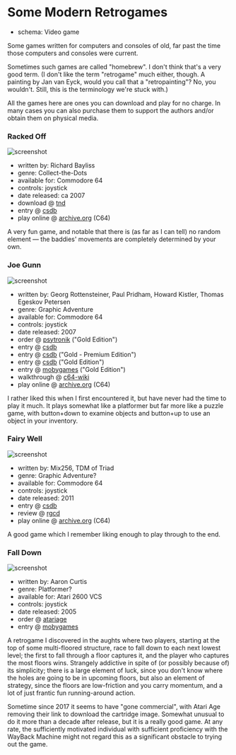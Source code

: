 Some Modern Retrogames
======================

*   schema: Video game

Some games written for computers and consoles of old, far past the time
those computers and consoles were current.

Sometimes such games are called "homebrew".  I don't think that's a
very good term.  (I don't like the term "retrogame" much either, though.
A painting by Jan van Eyck, would you call that a "retropainting"?
No, you wouldn't.  Still, this is the terminology we're stuck with.)

All the games here are ones you can download and play for no charge.
In many cases you can also purchase them to support the authors
and/or obtain them on physical media.

### Racked Off

![screenshot](https://static.catseye.tc/archive/tnd64.unikat.sk/games%252Fracked_off_game.png)

*   written by: Richard Bayliss
*   genre: Collect-the-Dots
*   available for: Commodore 64
*   controls: joystick
*   date released: ca 2007
*   download @ [tnd](http://tnd64.unikat.sk/r.html)
*   entry @ [csdb](https://csdb.dk/release/?id=51616)
*   play online @ [archive.org](https://archive.org/details/racked-off) (C64)

A very fun game, and notable that there is (as far as I can tell) no
random element — the baddies' movements are completely determined by your own.

### Joe Gunn

![screenshot](https://static.catseye.tc/archive/www.mobygames.com/images%252Fshots%252Fl%252F442005-joe-gunn-commodore-64-screenshot-this-is-where-we-start-out.png)

*   written by: Georg Rottensteiner, Paul Pridham, Howard Kistler, Thomas Egeskov Petersen
*   genre: Graphic Adventure
*   available for: Commodore 64
*   controls: joystick
*   date released: 2007
*   order @ [psytronik](http://www.psytronik.net/newsite/index.php/c64/27-joe-gunn) ("Gold Edition")
*   entry @ [csdb](https://csdb.dk/release/?id=51491)
*   entry @ [csdb](https://csdb.dk/release/?id=167360) ("Gold - Premium Edition")
*   entry @ [csdb](http://csdb.dk/release/?id=52121) ("Gold Edition")
*   entry @ [mobygames](http://www.mobygames.com/game/c64/joe-gunn) ("Gold Edition")
*   walkthrough @ [c64-wiki](https://www.c64-wiki.com/wiki/Joe_Gunn_-_Gold_Edition)
*   play online @ [archive.org](https://archive.org/details/joe-gunn-gold-27-08-2007-english) (C64)

I rather liked this when I first encountered it, but have never had
the time to play it much.  It plays somewhat like a platformer but
far more like a puzzle game, with button+down to examine objects
and button+up to use an object in your inventory.

### Fairy Well

![screenshot](https://static.catseye.tc/archive/csdb.dk/gfx%252Freleases%252F103000%252F103151.png)

*   written by: Mix256, TDM of Triad
*   genre: Graphic Adventure?
*   available for: Commodore 64
*   controls: joystick
*   date released: 2011
*   entry @ [csdb](http://csdb.dk/release/?id=103151)
*   review @ [rgcd](http://www.rgcd.co.uk/2012/05/fairy-well-c64.html)
*   play online @ [archive.org](https://archive.org/details/Fairy_Well_2011_Tillander_M._cr_ONS_t_5) (C64)

A good game which I remember liking enough to play through to the end.

### Fall Down

![screenshot](https://static.catseye.tc/archive/atariage.com/2600%252Fscreenshots%252Fs_FallDown_SP_3.png)

*   written by: Aaron Curtis
*   genre: Platformer?
*   available for: Atari 2600 VCS
*   controls: joystick
*   date released: 2005
*   order @ [atariage](https://atariage.com/store/index.php?l=product_detail&p=308)
*   entry @ [mobygames](https://www.mobygames.com/game/atari-2600/fall-down)

A retrogame I discovered in the aughts where two players, starting at the top of
some multi-floored structure, race to fall down to each next lowest level;
the first to fall through a floor captures it, and the player who captures
the most floors wins. Strangely addictive in spite of (or possibly because
of) its simplicity; there is a large element of luck, since you don't know
where the holes are going to be in upcoming floors, but also an element of
strategy, since the floors are low-friction and you carry momentum, and a
lot of just frantic fun running-around action.

Sometime since 2017 it seems to have "gone commercial", with Atari Age removing
their link to download the cartridge image.  Somewhat unusual to do it more
than a decade after release, but it is a really good game.  At any rate, the
sufficiently motivated individual with sufficient proficiency with the
WayBack Machine might not regard this as a significant obstacle to trying
out the game.
